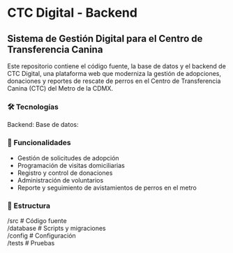 # CTC Digital - Backend
## Sistema de Gestión Digital para el Centro de Transferencia Canina

Este repositorio contiene el código fuente, la base de datos y el backend de CTC Digital, una plataforma web que moderniza la gestión de adopciones, donaciones y reportes de rescate de perros en el Centro de Transferencia Canina (CTC) del Metro de la CDMX.

### 🛠️ Tecnologías
Backend: 
Base de datos: 

### 🚀 Funcionalidades
- Gestión de solicitudes de adopción
- Programación de visitas domiciliarias
- Registro y control de donaciones
- Administración de voluntarios
- Reporte y seguimiento de avistamientos de perros en el metro

### 📂 Estructura
  /src       # Código fuente  
  /database   # Scripts y migraciones  
  /config     # Configuración  
  /tests      # Pruebas
